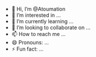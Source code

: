 - 👋 Hi, I’m @Atoumation
- 👀 I’m interested in ...
- 🌱 I’m currently learning ...
- 💞️ I’m looking to collaborate on ...
- 📫 How to reach me ...
- 😄 Pronouns: ...
- ⚡ Fun fact: ...

<!---
Atoumation/Atoumation is a ✨ special ✨ repository because its `README.md` (this file) appears on your GitHub profile.
You can click the Preview link to take a look at your changes.
--->

